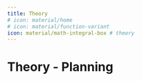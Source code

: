 ```yaml
---
title: Theory 
# icon: material/home
# icon: material/function-variant
icon: material/math-integral-box # theory
---
```



# Theory - Planning